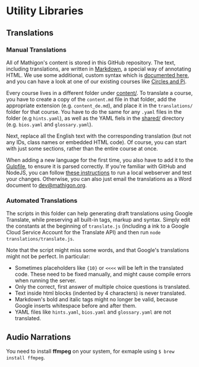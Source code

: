 # Utility Libraries

## Translations

### Manual Translations

All of Mathigon's content is stored in this GitHub repository. The text, including translations, are written in [Markdown](https://github.com/adam-p/markdown-here/wiki/Markdown-Cheatsheet), a special way of annotating HTML. We use some additional, custom syntax which is [documented here](https://mathigon.io/markdown), and you can have a look at one of our existing courses like [Circles and Pi](https://raw.githubusercontent.com/mathigon/textbooks/master/content/circles-and-pi/content.md).

Every course lives in a different folder under [content/](https://github.com/mathigon/textbooks/tree/master/content). To translate a course, you have to create a copy of the `content.md` file in that folder, add the appropriate extension (e.g. `content_de.md`), and place it in the `translations/` folder for that course. You have to do the same for any `.yaml` files in the folder (e.g `hints.yaml`), as well as the YAML fiels in the [shared/](https://github.com/mathigon/textbooks/tree/master/content/shared) directory (e.g. `bios.yaml` and `glossary.yaml`).

Next, replace all the English text with the corresponding translation (but not any IDs, class names or embedded HTML code). Of course, you can start with just some sections, rather than the entire course at once.

When adding a new language for the first time, you also have to add it to the [Gulpfile](https://github.com/mathigon/textbooks/blob/master/gulpfile.js#L20), to ensure it is parsed correctly. If you're familiar with GitHub and NodeJS, you can follow [these instructions](https://github.com/mathigon/textbooks/blob/master/README.md) to run a local webserver and test your changes. Otherwise, you can also just email the translations as a Word document to dev@mathigon.org.

### Automated Translations

The scripts in this folder can help generating draft translations using Google Translate, while preserving all built-in tags, markup and syntax. Simply edit the constants at the beginning of `translate.js` (including a ink to a Google Cloud Service Account for the Translate API) and then run `node translations/translate.js`.

Note that the script might miss some words, and that Google's translations might not be perfect. In particular:

* Sometimes placeholders like `{10}` or `<<<<` will be left in the translated code. These need to be fixed manually, and might cause compile errors when running the server.
* Only the correct, first answer of multiple choice questions is translated.
* Text inside html blocks (indented by 4 characters) is never translated.
* Markdown's bold and italic tags might no longer be valid, because Google inserts whitespace before and after them.
* YAML files like `hints.yaml`, `bios.yaml` and `glossary.yaml` are not translated.

## Audio Narrations

You need to install __ffmpeg__ on your system, for exmaple using `$ brew install ffmpeg`.
